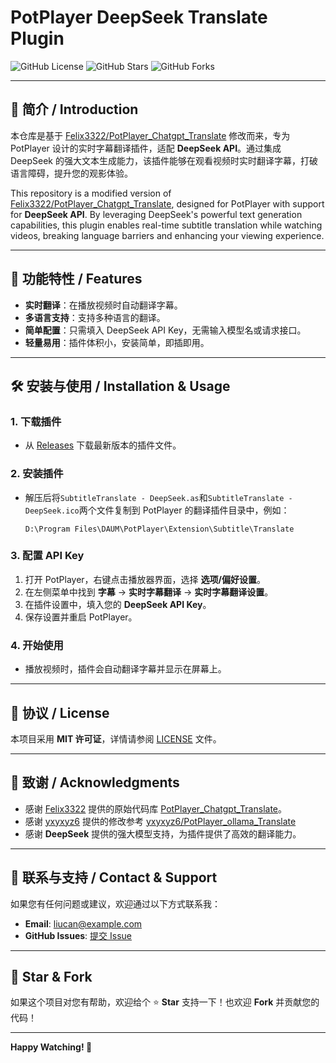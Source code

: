 # PotPlayer DeepSeek Translate Plugin

![GitHub License](https://img.shields.io/badge/license-MIT-blue.svg)
![GitHub Stars](https://img.shields.io/github/stars/Liu8Can/PotPlayer_DeepSeek_Translate?style=social)
![GitHub Forks](https://img.shields.io/github/forks/Liu8Can/PotPlayer_DeepSeek_Translate?style=social)

---

## 📖 简介 / Introduction

本仓库是基于 [Felix3322/PotPlayer_Chatgpt_Translate](https://github.com/Felix3322/PotPlayer_Chatgpt_Translate) 修改而来，专为 PotPlayer 设计的实时字幕翻译插件，适配 **DeepSeek API**。通过集成 DeepSeek 的强大文本生成能力，该插件能够在观看视频时实时翻译字幕，打破语言障碍，提升您的观影体验。

This repository is a modified version of [Felix3322/PotPlayer_Chatgpt_Translate](https://github.com/Felix3322/PotPlayer_Chatgpt_Translate), designed for PotPlayer with support for **DeepSeek API**. By leveraging DeepSeek's powerful text generation capabilities, this plugin enables real-time subtitle translation while watching videos, breaking language barriers and enhancing your viewing experience.

---

## 🚀 功能特性 / Features

- **实时翻译**：在播放视频时自动翻译字幕。
- **多语言支持**：支持多种语言的翻译。
- **简单配置**：只需填入 DeepSeek API Key，无需输入模型名或请求接口。
- **轻量易用**：插件体积小，安装简单，即插即用。

---

## 🛠️ 安装与使用 / Installation & Usage

### 1. **下载插件**
- 从 [Releases](https://github.com/Liu8Can/PotPlayer_DeepSeek_Translate/releases) 下载最新版本的插件文件。

### 2. **安装插件**
- 解压后将`SubtitleTranslate - DeepSeek.as`和`SubtitleTranslate - DeepSeek.ico`两个文件复制到 PotPlayer 的翻译插件目录中，例如：
  ```
  D:\Program Files\DAUM\PotPlayer\Extension\Subtitle\Translate
  ```

### 3. **配置 API Key**
1. 打开 PotPlayer，右键点击播放器界面，选择 **选项/偏好设置**。
2. 在左侧菜单中找到 **字幕** -> **实时字幕翻译** -> **实时字幕翻译设置**。
3. 在插件设置中，填入您的 **DeepSeek API Key**。
4. 保存设置并重启 PotPlayer。

### 4. **开始使用**
- 播放视频时，插件会自动翻译字幕并显示在屏幕上。

---

## 📜 协议 / License

本项目采用 **MIT 许可证**，详情请参阅 [LICENSE](LICENSE) 文件。

---

## 🙏 致谢 / Acknowledgments

- 感谢 [Felix3322](https://github.com/Felix3322) 提供的原始代码库 [PotPlayer_Chatgpt_Translate](https://github.com/Felix3322/PotPlayer_Chatgpt_Translate)。
- 感谢 [yxyxyz6](https://github.com/yxyxyz6) 提供的修改参考 [yxyxyz6/PotPlayer_ollama_Translate](https://github.com/yxyxyz6/PotPlayer_ollama_Translate/tree/main)
- 感谢 **DeepSeek** 提供的强大模型支持，为插件提供了高效的翻译能力。

---

## 📧 联系与支持 / Contact & Support

如果您有任何问题或建议，欢迎通过以下方式联系我：

- **Email**: [liucan@example.com](mailto:liucan@example.com)
- **GitHub Issues**: [提交 Issue](https://github.com/Liu8Can/PotPlayer_DeepSeek_Translate/issues)

---

## 🌟 Star & Fork

如果这个项目对您有帮助，欢迎给个 ⭐️ **Star** 支持一下！也欢迎 **Fork** 并贡献您的代码！

---

**Happy Watching! 🎥**
